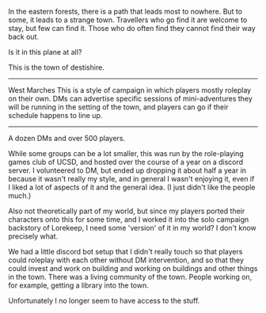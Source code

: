 In the eastern forests, there is a path that leads most to nowhere. But to some, it leads to a strange town. Travellers who go find it are welcome to stay, but few can find it. Those who do often find they cannot find their way back out.

Is it in this plane at all?

This is the town of destishire. 

---
West Marches
This is a style of campaign in which players mostly roleplay on their own. DMs can advertise specific sessions of mini-adventures they will be running in the setting of the town, and players can go if their schedule happens to line up. 

---
A dozen DMs and over 500 players.

While some groups can be a lot smaller, this was run by the role-playing games club of UCSD, and hosted over the course of a year on a discord server. I volunteered to DM, but ended up dropping it about half a year in because it wasn't really my style, and in general I wasn't enjoying it, even if I liked a lot of aspects of it and the general idea. (I just didn't like the people much.)

Also not theoretically part of my world, but since my players ported their characters onto this for some time, and I worked it into the solo campaign backstory of Lorekeep, I need some 'version' of it in my world? I don't know precisely what.

We had a little discord bot setup that I didn't really touch so that players could roleplay with each other without DM intervention, and so that they could invest and work on building and working on buildings and other things in the town. There was a living community of the town. People working on, for example, getting a library into the town. 

Unfortunately I no longer seem to have access to the stuff.